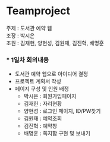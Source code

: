 # Teamproject        
            
주제 : 도서관 예약 웹        
조장 : 박시은         
조원 : 김재헌, 양현성, 김원재, 김진혁, 배명훈

### * 1일차 회의내용
- 도서관 예약 웹으로 아이디어 결정
- 프로젝트 계획서 작성
- 페이지 구성 및 인원 배정
  - 박시은 : 회원가입페이지
  - 김재헌 : 자리현황
  - 양현성 : 로그인 페이지, ID/PW찾기
  - 김원재 : 예약조회
  - 김진혁 : 예약창
  - 배명훈 : 쪽지함 구현 및 보내기
